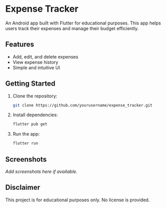 # Expense Tracker

An Android app built with Flutter for educational purposes. This app helps users track their expenses and manage their budget efficiently.

## Features

- Add, edit, and delete expenses
- View expense history
- Simple and intuitive UI

## Getting Started

1. Clone the repository:
    ```bash
    git clone https://github.com/yourusername/expense_tracker.git
    ```
2. Install dependencies:
    ```bash
    flutter pub get
    ```
3. Run the app:
    ```bash
    flutter run
    ```

## Screenshots

_Add screenshots here if available._

## Disclaimer

This project is for educational purposes only. No license is provided.